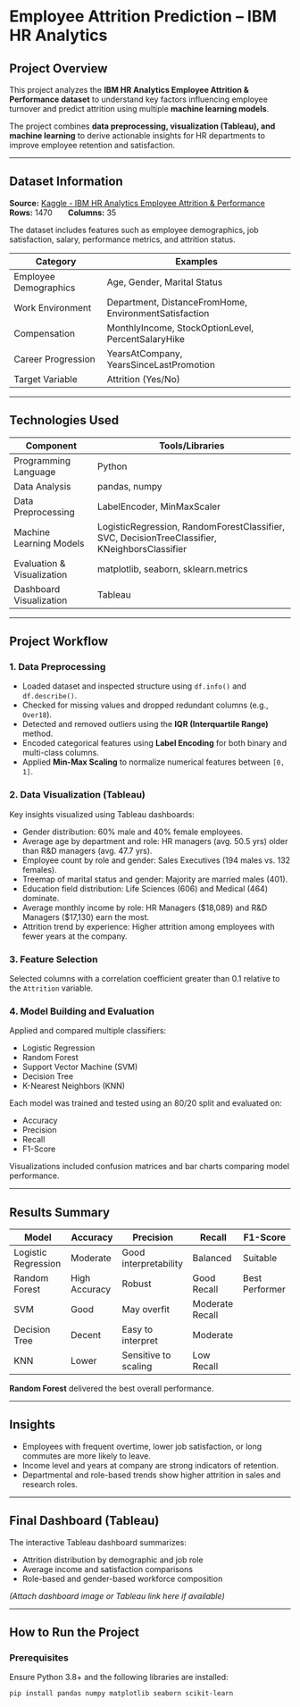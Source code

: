 # Employee Attrition Prediction – IBM HR Analytics

## Project Overview
This project analyzes the **IBM HR Analytics Employee Attrition & Performance dataset** to understand key factors influencing employee turnover and predict attrition using multiple **machine learning models**.  

The project combines **data preprocessing, visualization (Tableau), and machine learning** to derive actionable insights for HR departments to improve employee retention and satisfaction.

---

## Dataset Information

**Source:** [Kaggle - IBM HR Analytics Employee Attrition & Performance](https://www.kaggle.com/datasets/pavansubhasht/ibmhr-analytics-attrition-dataset?resource=download)  
**Rows:** 1470  **Columns:** 35  

The dataset includes features such as employee demographics, job satisfaction, salary, performance metrics, and attrition status.

| Category | Examples |
|-----------|-----------|
| Employee Demographics | Age, Gender, Marital Status |
| Work Environment | Department, DistanceFromHome, EnvironmentSatisfaction |
| Compensation | MonthlyIncome, StockOptionLevel, PercentSalaryHike |
| Career Progression | YearsAtCompany, YearsSinceLastPromotion |
| Target Variable | Attrition (Yes/No) |

---

## Technologies Used

| Component | Tools/Libraries |
|------------|----------------|
| Programming Language | Python |
| Data Analysis | pandas, numpy |
| Data Preprocessing | LabelEncoder, MinMaxScaler |
| Machine Learning Models | LogisticRegression, RandomForestClassifier, SVC, DecisionTreeClassifier, KNeighborsClassifier |
| Evaluation & Visualization | matplotlib, seaborn, sklearn.metrics |
| Dashboard Visualization | Tableau |

---

## Project Workflow

### 1. Data Preprocessing
- Loaded dataset and inspected structure using `df.info()` and `df.describe()`.
- Checked for missing values and dropped redundant columns (e.g., `Over18`).
- Detected and removed outliers using the **IQR (Interquartile Range)** method.
- Encoded categorical features using **Label Encoding** for both binary and multi-class columns.
- Applied **Min-Max Scaling** to normalize numerical features between `[0, 1]`.

### 2. Data Visualization (Tableau)
Key insights visualized using Tableau dashboards:
- Gender distribution: 60% male and 40% female employees.
- Average age by department and role: HR managers (avg. 50.5 yrs) older than R&D managers (avg. 47.7 yrs).
- Employee count by role and gender: Sales Executives (194 males vs. 132 females).
- Treemap of marital status and gender: Majority are married males (401).
- Education field distribution: Life Sciences (606) and Medical (464) dominate.
- Average monthly income by role: HR Managers ($18,089) and R&D Managers ($17,130) earn the most.
- Attrition trend by experience: Higher attrition among employees with fewer years at the company.

### 3. Feature Selection
Selected columns with a correlation coefficient greater than 0.1 relative to the `Attrition` variable.

### 4. Model Building and Evaluation
Applied and compared multiple classifiers:
- Logistic Regression
- Random Forest
- Support Vector Machine (SVM)
- Decision Tree
- K-Nearest Neighbors (KNN)

Each model was trained and tested using an 80/20 split and evaluated on:
- Accuracy
- Precision
- Recall
- F1-Score

Visualizations included confusion matrices and bar charts comparing model performance.

---

## Results Summary

| Model | Accuracy | Precision | Recall | F1-Score |
|--------|-----------|------------|----------|-----------|
| Logistic Regression | Moderate | Good interpretability | Balanced | Suitable |
| Random Forest | High Accuracy | Robust | Good Recall | Best Performer |
| SVM | Good | May overfit | Moderate Recall |  |
| Decision Tree | Decent | Easy to interpret | Moderate |  |
| KNN | Lower | Sensitive to scaling | Low Recall |  |

**Random Forest** delivered the best overall performance.

---

## Insights
- Employees with frequent overtime, lower job satisfaction, or long commutes are more likely to leave.
- Income level and years at company are strong indicators of retention.
- Departmental and role-based trends show higher attrition in sales and research roles.

---

## Final Dashboard (Tableau)
The interactive Tableau dashboard summarizes:
- Attrition distribution by demographic and job role
- Average income and satisfaction comparisons
- Role-based and gender-based workforce composition

*(Attach dashboard image or Tableau link here if available)*

---

## How to Run the Project

### Prerequisites
Ensure Python 3.8+ and the following libraries are installed:

```bash
pip install pandas numpy matplotlib seaborn scikit-learn

